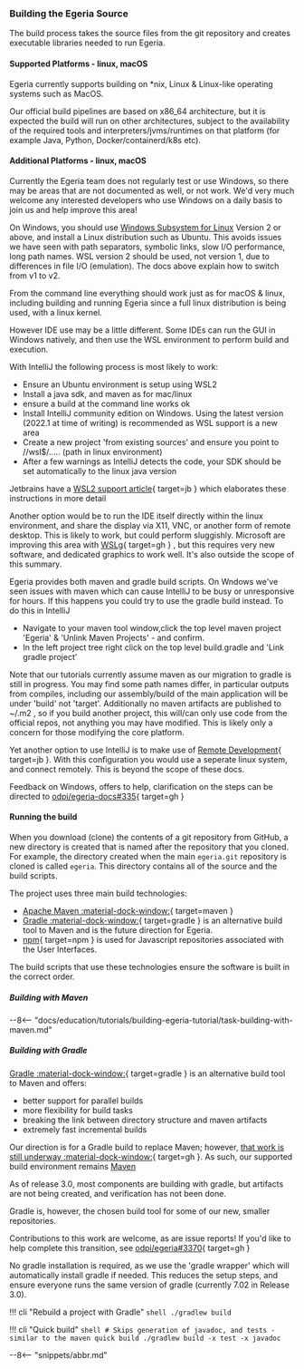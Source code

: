 <!-- SPDX-License-Identifier: CC-BY-4.0 -->
<!-- Copyright Contributors to the ODPi Egeria project. -->

### Building the Egeria Source

The build process takes the source files from the git repository and creates executable libraries needed to run Egeria.  

#### Supported Platforms - linux, macOS

Egeria currently supports building on *nix, Linux & Linux-like operating systems such as MacOS.
     
Our official build pipelines are based on x86_64 architecture, but it is expected the build will run on other architectures, subject to the availability of the required tools and interpreters/jvms/runtimes on that platform (for example Java, Python, Docker/containerd/k8s etc).

#### Additional Platforms - linux, macOS

Currently the Egeria team does not regularly test or use Windows, so there may be areas that are not documented as well, or not work. We'd very much
welcome any interested developers who use Windows on a daily basis to join us and help improve this area!

On Windows, you should use [Windows Subsystem for Linux](https://docs.microsoft.com/en-us/windows/wsl/) Version 2 or above, and install a Linux distribution such as Ubuntu. This avoids issues we have seen with path separators, symbolic links, slow I/O performance, long path names. 
WSL version 2 should be used, not version 1, due to differences in file I/O (emulation). The docs above explain how to switch from v1 to v2.
     
From the command line everything should work just as for macOS & linux, including building and running Egeria since a full linux distribution is being used, with a linux kernel.

However IDE use may be a little different. Some IDEs can run the GUI in Windows natively, and then use the WSL environment to perform build and execution.

With IntelliJ the following process is most likely to work:
 * Ensure an Ubuntu environment is setup using WSL2
 * Install a java sdk, and maven as for mac/linux
 * ensure a build at the command line works ok 
 * Install IntelliJ community edition on Windows. Using the latest version (2022.1 at time of writing) is recommended as WSL support is a new area
 * Create a new project 'from existing sources' and ensure you point to //wsl$/..... (path in linux environment)
 * After a few warnings as IntelliJ detects the code, your SDK should be set automatically to the linux java version 

Jetbrains have a [WSL2 support article](https://www.jetbrains.com/help/idea/how-to-use-wsl-development-environment-in-product.html){ target=jb } which elaborates these instructions in more detail

Another option would be to run the IDE itself directly within the linux environment, and share the display via X11, VNC, or another form of remote desktop. 
This is likely to work, but could perform sluggishly. Microsoft are improving this area with [WSLg](https://www.google.com/search?client=safari&rls=en&q=wslg&ie=UTF-8&oe=UTF-8){ target=gh } , but this requires very new software, and dedicated
graphics to work well. It's also outside the scope of this summary.

Egeria provides both maven and gradle build scripts. On Wndows we've seen issues with maven which can cause IntelliJ 
to be busy or unresponsive for hours. If this happens you could try to use the gradle build instead. To do this in IntelliJ
* Navigate to your maven tool window,click the top level maven project 'Egeria' & 'Unlink Maven Projects' - and confirm.
* In the left project tree right click on the top level build.gradle and 'Link gradle project' 

Note that our tutorials currently assume maven as our migration to gradle is still in progress. You may find some path names differ, in particular outputs from compiles,
including our assembly/build of the main application will be under 'build' not 'target'. Additionally no maven artifacts
are published to ~/.m2 , so if you build another project, this will/can only use code from the official repos, not anything 
you may have modified. This is likely only a concern for those modifying the core platform.

Yet another option to use IntelliJ is to make use of [Remote Development](https://www.jetbrains.com/remote-development/){ target=jb }. With this configuration you would use a seperate linux
system, and connect remotely. This is beyond the scope of these docs.

Feedback on Windows, offers to help, clarification on the steps can be directed to [odpi/egeria-docs#335](https://github.com/odpi/egeria-docs/issues/335){ target=gh }


#### Running the build

When you download (clone) the contents of a git repository  from GitHub, a new directory is created that is named after the repository that you cloned. For example, the directory created when the main `egeria.git` repository is cloned is called `egeria`.  This directory contains all of the source and the build scripts.

The project uses three main build technologies:

* [Apache Maven :material-dock-window:](https://maven.apache.org/){ target=maven }
* [Gradle :material-dock-window:](https://gradle.org/){ target=gradle } is an alternative build tool to Maven and is the future direction for Egeria.
* [npm](https://www.npmjs.com){ target=npm } is used for Javascript repositories associated with the User Interfaces.

The build scripts that use these technologies ensure the software is built in the correct order.  

##### Building with Maven

--8<-- "docs/education/tutorials/building-egeria-tutorial/task-building-with-maven.md"


##### Building with Gradle

[Gradle :material-dock-window:](https://gradle.org/){ target=gradle } is an alternative build tool to Maven and offers:

- better support for parallel builds
- more flexibility for build tasks
- breaking the link between directory structure and maven artifacts
- extremely fast incremental builds

Our direction is for a Gradle build to replace Maven; however, [that work is still underway :material-dock-window:](https://github.com/odpi/egeria/issues/3370){ target=gh }. As such, our supported build environment remains [Maven](#building-with-maven)

As of release 3.0, most components are building with gradle, but artifacts are not being created, and verification has not been done. 

Gradle is, however, the chosen build tool for some of our new, smaller repositories.

Contributions to this work are welcome, as are issue reports! 
If you'd like to help complete this transition, see [odpi/egeria#3370](https://github.com/odpi/egeria/issues/3370){ target=gh }

No gradle installation is required, as we use the 'gradle wrapper' which will automatically install gradle if needed. This reduces the setup steps, and ensure everyone runs the same version of gradle (currently 7.02 in Release 3.0).

!!! cli "Rebuild a project with Gradle"
    ```shell
    ./gradlew build
    ```

!!! cli "Quick build"
    ```shell
    # Skips generation of javadoc, and tests - similar to the maven quick build
    ./gradlew build -x test -x javadoc
    ```


--8<-- "snippets/abbr.md"
